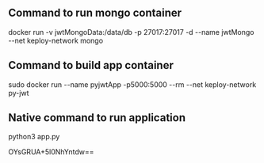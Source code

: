 ## Command to run mongo container
docker run -v jwtMongoData:/data/db -p 27017:27017 -d --name jwtMongo --net keploy-network mongo

## Command to build app container
sudo docker run --name pyjwtApp -p5000:5000 --rm --net keploy-network py-jwt

## Native command to run application
python3 app.py

OYsGRUA+5l0NhYntdw==